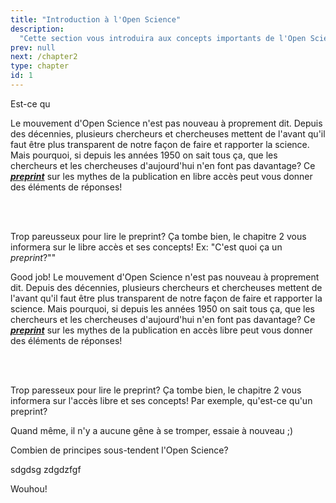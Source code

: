 ```yaml
---
title: "Introduction à l'Open Science"
description:
  "Cette section vous introduira aux concepts importants de l'Open Science et les bases sur lesquelles elle s'appuie afin d'être en mesure de comprendre le rationnel devant cette façon de faire de la recherche."
prev: null
next: /chapter2
type: chapter
id: 1
---
```


<exercise id="1" title="Introduction" type="slides">

<slides source="chapter1_01_introduction">
</slides>

</exercise>

<exercise id="2" title="Testez vos connaissances générales">

Est-ce qu
<choice>
<opt text="Oui">

Le mouvement d'Open Science n'est pas nouveau à proprement dit. Depuis des décennies, plusieurs chercheurs et chercheuses mettent de l'avant qu'il faut être plus transparent de notre façon de faire et rapporter la science. Mais pourquoi, si depuis les années 1950 on sait tous ça, que les chercheurs et les chercheuses d'aujourd'hui n'en font pas davantage? Ce [***preprint***](https://peerj.com/preprints/27580/) sur les mythes de la publication en libre accès peut vous donner des éléments de réponses!

<br>
<br>

Trop pareusseux pour lire le preprint? Ça tombe bien, le chapitre 2 vous informera sur le libre accès et ses concepts! Ex: "C'est quoi ça un *preprint*?""

</opt>

<opt text="Non" correct="true">

Good job! Le mouvement d'Open Science n'est pas nouveau à proprement dit. Depuis des décennies, plusieurs chercheurs et chercheuses mettent de l'avant qu'il faut être plus transparent de notre façon de faire et rapporter la science. Mais pourquoi, si depuis les années 1950 on sait tous ça, que les chercheurs et les chercheuses d'aujourd'hui n'en font pas davantage? Ce [***preprint***](https://peerj.com/preprints/27580/) sur les mythes de la publication en accès libre peut vous donner des éléments de réponses!

<br>
<br>

Trop paresseux pour lire le preprint? Ça tombe bien, le chapitre 2 vous informera sur l'accès libre et ses concepts! Par exemple, qu'est-ce qu'un preprint?

</opt>

<opt text="Je ne sais pas, je ne veux pas me mouiller">

Quand même, il n'y a aucune gêne à se tromper, essaie à nouveau ;)

</opt>
</choice>

</exercise>

<exercise id="3" title="Principes d'Open Science" type="slides">

<slides source="chapter1_02_principes">
</slides>

</exercise>

<exercise id="4" title="Testez vos connaissances sur les principes">

Combien de principes sous-tendent l'Open Science?

<choice>
<opt text="1">
sdgdsg
</opt>

<opt text="8">
zdgdzfgf

</opt>

<opt text="10" correct="true">

Wouhou!
</opt>
</choice>

</exercise>
